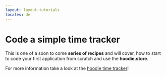 ```yaml
---
layout: layout-tutorials
locales: de
---
```


# Code a simple time tracker

This is one of a soon to come **series of recipes** and will cover, how to start to code your first application from scratch and use the **hoodie.store**.

For more information take a look at the <a href ="https://github.com/zoepage/hoodie-timetracking" target="_blank">hoodie time tracker</a>!
